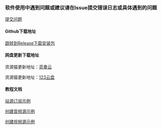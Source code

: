 ### 软件使用中遇到问题或建议请在Issue提交错误日志或具体遇到的问题
[提交问题](https://github.com/Jason-wam/Cat-Maven-2023/issues/new/choose)

#### Github下载地址
[跳转到Release下载安装包](https://github.com/Jason-wam/Cat-Maven-2023/releases)

#### 网盘更新下载地址

资源猫更新地址：[蓝奏云](https://xswl.lanzouu.com/b017aleih)

资源猫更新地址：[123云盘](https://www.123684.com/s/n8kKVv-BX2kv)


#### 教程文档

[站源订阅示例](https://raw.githubusercontent.com/Jason-wam/Cat-Maven-2023/main/const/subscribe.json)

[创建音频源示例](https://jason-wam.github.io/Cat-Maven-2023/const/AudioSources)

[创建视频源示例](https://jason-wam.github.io/Cat-Maven-2023/const/VideoSources)


